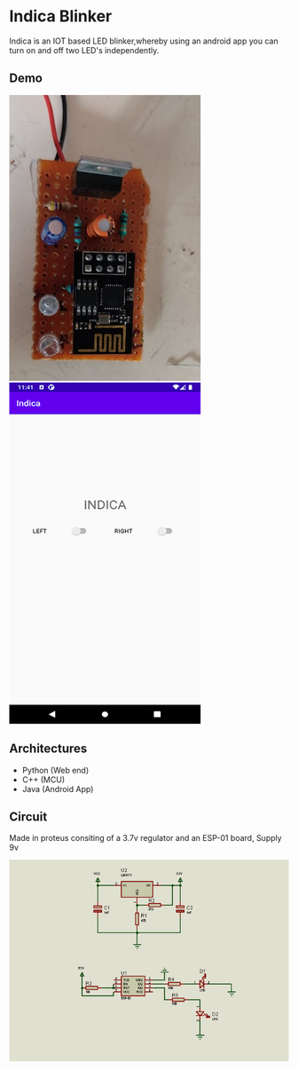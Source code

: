 
# Indica Blinker

Indica is an IOT based LED blinker,whereby using an android app you can turn on and off two LED's independently.


## Demo

![Prototype](documentation/demo.jpg?raw=true "Prototype")
![Android App](documentation/app.png?raw=true "Android AppAndroid App")


## Architectures

- Python (Web end)
- C++    (MCU)
- Java   (Android App)


## Circuit

Made in proteus consiting of a 3.7v regulator and an ESP-01 board, Supply 9v


![Circuit](documentation/circuit.bmp?raw=true "Circuit")
